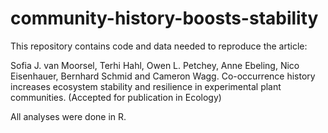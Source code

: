 # community-history-boosts-stability

This repository contains code and data needed to reproduce the article:

Sofia J. van Moorsel, Terhi Hahl, Owen L. Petchey, Anne Ebeling, Nico Eisenhauer, Bernhard Schmid and Cameron Wagg. Co-occurrence history increases ecosystem stability and resilience in experimental plant communities. (Accepted for publication in Ecology)

All analyses were done in R.

